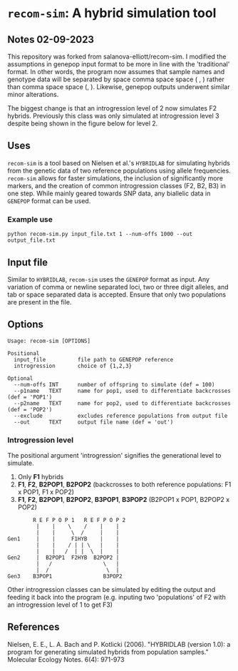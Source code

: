 # `recom-sim`: A hybrid simulation tool

## Notes 02-09-2023
This repository was forked from salanova-elliott/recom-sim. I modified the assumptions in genepop input format to be more in line with the 'traditional' format. In other words, the program now assumes that sample names and genotype data will be separated by space comma space space ( ,  ) rather than comma space space (,  ). Likewise, genepop outputs underwent similar minor alterations.

The biggest change is that an introgression level of 2 now simulates F2 hybrids. Previously this class was only simulated at introgression level 3 despite being shown in the figure below for level 2.

## Uses

`recom-sim` is a tool based on Nielsen et al.'s `HYBRIDLAB` for simulating hybrids from the genetic data of two reference populations using allele frequencies. `recom-sim` allows for faster simulations, the inclusion of significantly more markers, and the creation of common introgression classes (F2, B2, B3) in one step. While mainly geared towards SNP data, any biallelic data in `GENEPOP` format can be used.

### Example use

```python recom-sim.py input_file.txt 1 --num-offs 1000 --out output_file.txt```

## Input file

Similar to `HYBRIDLAB`, `recom-sim` uses the `GENEPOP` format as input. Any variation of comma or newline separated loci, two or three digit alleles, and tab or space separated data is accepted. Ensure that only two populations are present in the file.

## Options
```
Usage: recom-sim [OPTIONS]

Positional
  input_file          file path to GENEPOP reference
  introgression       choice of {1,2,3}

Optional
  --num-offs INT      number of offspring to simulate (def = 100)
  --p1name   TEXT     name for pop1, used to differentiate backcrosses (def = 'POP1')
  --p2name   TEXT     name for pop2, used to differentiate backcrosses (def = 'POP2')
  --exclude           excludes reference populations from output file
  --out      TEXT     output file name (def = 'out')
  ```

### Introgression level

The positional argument 'introgression' signifies the generational level to simulate.

1. Only **F1** hybrids
2. **F1**, **F2**, **B2POP1**, **B2POP2** (backcrosses to both reference populations: F1 x POP1, F1 x POP2)
3. **F1**, **F2**, **B2POP1**, **B2POP2**, **B3POP1**, **B3POP2** (B2POP1 x POP1, B2POP2 x POP2)

```
        R E F P O P 1   R E F P O P 2
         |    |    \    /    |    |
         |    |     \  /     |    |
Gen1     |    |     F1HYB    |    |
         |    |    / | | \   |    |
         |    |   /  | |  \  |    |
Gen2     |  B2POP1  F2HYB  B2POP2 |
         |   /                \   |
         |  /                  \  |
Gen3    B3POP1                B3POP2
```

Other introgression classes can be simulated by editing the output and feeding it back into the program (e.g. inputing two 'populations' of F2 with an introgression level of 1 to get F3)

## References
Nielsen, E. E., L. A. Bach and P. Kotlicki (2006). "HYBRIDLAB (version 1.0): a program for generating simulated hybrids from population samples." Molecular Ecology Notes. 6(4): 971-973

